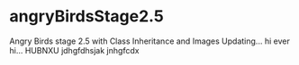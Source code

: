 # angryBirdsStage2.5
Angry Birds stage 2.5 with Class Inheritance and Images
Updating...
hi ever
hi...
HUBNXU
jdhgfdhsjak
jnhgfcdx